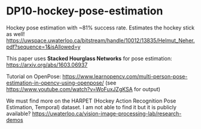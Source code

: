 # DP10-hockey-pose-estimation

Hockey pose estimation with ~81% success rate. Estimates the hockey stick as well! https://uwspace.uwaterloo.ca/bitstream/handle/10012/13835/Helmut_Neher.pdf?sequence=1&isAllowed=y

This paper uses **Stacked Hourglass Networks** for pose estimation: https://arxiv.org/abs/1603.06937 


Tutorial on OpenPose:
https://www.learnopencv.com/multi-person-pose-estimation-in-opencv-using-openpose/
(see https://www.youtube.com/watch?v=WoFuxJZgKSA for output)



We must find more on the  HARPET (Hockey Action Recognition Pose Estimation, Temporal) dataset. I am not able to find it but it is publicly available? https://uwaterloo.ca/vision-image-processing-lab/research-demos


